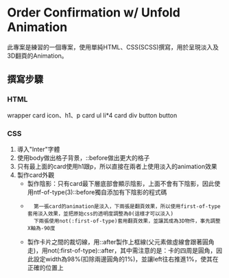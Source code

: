 #  Order Confirmation w/ Unfold Animation
此專案是練習的一個專案，使用單純HTML、CSS(SCSS)撰寫，用於呈現淡入及3D翻頁的Animation。

##  撰寫步驟

### HTML
wrapper
    card
        icon、h1、p
    card
        ul
            li*4
    card
        div
            button
            button

### CSS
1. 導入"Inter"字體
2. 使用body做出格子背景，::before做出更大的格子
3. 只有最上面的card使用h1跟p，所以直接在兩者上使用淡入的animation效果
4. 製作card外觀
    *   製作陰影：只有card最下層底部會顯示陰影，上面不會有下陰影，因此使用ntf-of-type(3)::before獨自添加有下陰影的程式碼
    *       第一張card的animation是淡入，下兩張是翻頁效果，所以使用first-of-type套用淡入效果，並把原始css的透明度調整為0(這樣才可以淡入)
            下兩張使用not(:first-of-type)套用翻頁效果，並讓其成為3D物件，事先調整X軸為-90度
    *   製作卡片之間的裁切線，用::after製作上框線(父元素做虛線會跟著圓角走)，用not(:first-of-type)::after，其中需注意的是：卡的四周是圓角，因此設定width為98%(扣除兩邊圓角的1%)，並讓left往右推進1%，使其在正確的位置上

